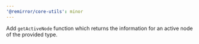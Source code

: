 ```yaml
---
'@remirror/core-utils': minor
---
```


Add `getActiveNode` function which returns the information for an active node of the provided type.
